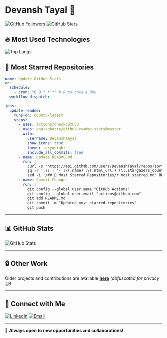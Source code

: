 # Devansh Tayal 🚀

[![GitHub Followers](https://img.shields.io/github/followers/DevanshTayal?label=Followers&style=social)](https://github.com/DevanshTayal)
[![GitHub Stars](https://img.shields.io/github/stars/DevanshTayal?affiliations=OWNER&style=social)](https://github.com/DevanshTayal?tab=repositories)

## 🔥 Most Used Technologies
![Top Langs](https://github-readme-stats.vercel.app/api/top-langs/?username=DevanshTayal&layout=compact&theme=tokyonight&langs_count=6)

## 📌 Most Starred Repositories
```yaml
name: Update GitHub Stats
on:
  schedule:
    - cron: "0 0 * * *" # Runs once a day
  workflow_dispatch:

jobs:
  update-readme:
    runs-on: ubuntu-latest
    steps:
      - uses: actions/checkout@v3
      - uses: anuraghazra/github-readme-stats@master
        with:
          username: DevanshTayal
          show_icons: true
          theme: tokyonight
          include_all_commits: true
      - name: Update README.md
        run: |
          curl -s "https://api.github.com/users/DevanshTayal/repos?sort=stargazers_count&per_page=5" |
          jq -r '.[] | "- [\(.name)](\(.html_url)) (\(.stargazers_count) ⭐)"' > most_starred.md
          sed -i '/## 📌 Most Starred Repositories/r most_starred.md' README.md
      - name: Commit Changes
        run: |
          git config --global user.name "GitHub Actions"
          git config --global user.email "actions@github.com"
          git add README.md
          git commit -m "Updated most-starred repositories"
          git push
```

---

## 📊 GitHub Stats
![GitHub Stats](https://github-readme-stats.vercel.app/api?username=DevanshTayal&show_icons=true&theme=tokyonight&count_private=true)

---

## 🔒 Other Work
Older projects and contributions are available **[here](https://github.com/imnobodyxd)** *(obfuscated for privacy 😉)*.

---

## 📡 Connect with Me
[![LinkedIn](https://img.shields.io/badge/LinkedIn-%230077B5.svg?style=for-the-badge&logo=linkedin&logoColor=white)](https://linkedin.com/in/YOUR-LINKEDIN)
[![Email](https://img.shields.io/badge/Email-%23D14836.svg?style=for-the-badge&logo=gmail&logoColor=white)](mailto:your.email@example.com)

---

🚀 **Always open to new opportunities and collaborations!**
